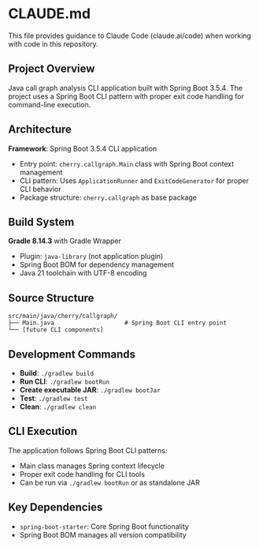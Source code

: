 # CLAUDE.md

This file provides guidance to Claude Code (claude.ai/code) when working with code in this repository.

## Project Overview

Java call graph analysis CLI application built with Spring Boot 3.5.4. The project uses a Spring Boot CLI pattern with proper exit code handling for command-line execution.

## Architecture

**Framework**: Spring Boot 3.5.4 CLI application
- Entry point: `cherry.callgraph.Main` class with Spring Boot context management
- CLI pattern: Uses `ApplicationRunner` and `ExitCodeGenerator` for proper CLI behavior
- Package structure: `cherry.callgraph` as base package

## Build System

**Gradle 8.14.3** with Gradle Wrapper
- Plugin: `java-library` (not application plugin)
- Spring Boot BOM for dependency management
- Java 21 toolchain with UTF-8 encoding

## Source Structure

```
src/main/java/cherry/callgraph/
├── Main.java                    # Spring Boot CLI entry point
└── [future CLI components]
```

## Development Commands

- **Build**: `./gradlew build`
- **Run CLI**: `./gradlew bootRun`
- **Create executable JAR**: `./gradlew bootJar`
- **Test**: `./gradlew test`
- **Clean**: `./gradlew clean`

## CLI Execution

The application follows Spring Boot CLI patterns:
- Main class manages Spring context lifecycle
- Proper exit code handling for CLI tools
- Can be run via `./gradlew bootRun` or as standalone JAR

## Key Dependencies

- `spring-boot-starter`: Core Spring Boot functionality
- Spring Boot BOM manages all version compatibility